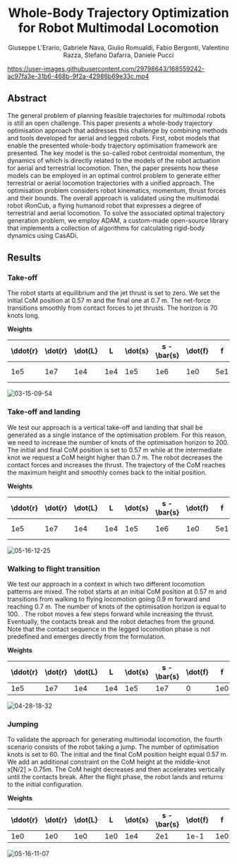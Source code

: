 <h1 align="center">
Whole-Body Trajectory Optimization for Robot Multimodal Locomotion
</h1>

<div align="center">

Giuseppe L'Erario, Gabriele Nava, Giulio Romualdi, Fabio Bergonti, Valentino Razza, Stefano Dafarra, Daniele Pucci

</div>

<p align="center">

<https://user-images.githubusercontent.com/29798643/168559242-ac97fa3e-31b6-468b-9f2a-42986b69e33c.mp4>

## Abstract

The general problem of planning feasible trajectories for multimodal robots is still an open challenge. This paper presents a whole-body trajectory optimisation approach that addresses this challenge by combining methods and tools developed for aerial and legged robots. First, robot models that enable the presented whole-body trajectory optimisation framework are presented. The key model is the so-called robot centroidal momentum, the dynamics of which is directly related to the models of the robot actuation for aerial and terrestrial locomotion. Then, the paper presents how these models can be employed in an optimal control problem to generate either terrestrial or aerial locomotion trajectories with a unified approach. The optimisation problem considers robot kinematics, momentum, thrust forces and their bounds. The overall approach is validated using the multimodal robot iRonCub, a flying humanoid robot that expresses a degree of terrestrial and aerial locomotion. To solve the associated optimal trajectory generation problem, we employ ADAM, a custom-made open-source library that implements a collection of algorithms for calculating rigid-body dynamics using CasADi.

## Results

### Take-off

The robot starts at equilibrium and the jet thrust is set to zero.
We set the initial CoM position at 0.57 m and the final one at 0.7 m.
The net-force transitions smoothly from contact forces to jet thrusts. The horizon is 70 knots long.

**Weights**

| \ddot{r} | \dot{r} | \dot{L} | L   | \dot{s} | s - \bar{s} | \dot{f} | f   | \dot{T} | T   | U    |
| -------- | ------- | ------- | --- | ------- | ----------- | ------- | --- | ------- | --- | ---- |
| 1e5      | 1e7     | 1e4     | 1e4 | 1e5     | 1e6         | 1e0     | 5e1 | 0       | 0   | 1e-1 |

![03-15-09-54](https://user-images.githubusercontent.com/29798643/168566165-86c89196-38df-4dc1-852c-5a66bbc32901.gif)

### Take-off and landing

We test our approach is a vertical take-off and landing that shall be generated as a single instance of the optimisation problem. For this reason, we need to increase the number of knots of the optimisation horizon to 200. The initial and final CoM position is set to 0.57 m while at the intermediate knot we request a CoM height higher than 0.7 m. The robot decreases the contact forces and increases the thrust. The trajectory of the CoM reaches the maximum height and smoothly comes back to the initial position.

**Weights**

| \ddot{r} | \dot{r} | \dot{L} | L   | \dot{s} | s - \bar{s} | \dot{f} | f   | \dot{T} | T   | U    |
| -------- | ------- | ------- | --- | ------- | ----------- | ------- | --- | ------- | --- | ---- |
| 1e5      | 1e7     | 1e4     | 1e4 | 1e5     | 1e6         | 1e0     | 5e1 | 0       | 0   | 1e-1 |

![05-16-12-25](https://user-images.githubusercontent.com/29798643/168592535-43ec03f3-d1bc-4e21-8198-a42d5a6fcb56.gif)

### Walking to flight transition

We test our approach in a context in which two different locomotion patterns are mixed. The robot starts at an initial CoM position at 0.57 m and transitions from walking to flying locomotion going 0.9 m forward and reaching 0.7 m. The number of knots of the optimisation horizon is equal to 100. . The robot moves a few steps forward while increasing the thrust. Eventually, the contacts break and the robot detaches from the ground. Note that the contact sequence in the legged locomotion phase is not predefined and emerges directly from the formulation.

**Weights**

| \ddot{r} | \dot{r} | \dot{L} | L   | \dot{s} | s - \bar{s} | \dot{f} | f   | \dot{T} | T   | U   |
| -------- | ------- | ------- | --- | ------- | ----------- | ------- | --- | ------- | --- | --- |
| 1e5      | 1e7     | 1e4     | 1e4 | 1e5     | 1e7         | 0       | 1e0 | 0       | 2e3 | 0   |

![04-28-18-32](https://user-images.githubusercontent.com/29798643/168568487-d371eb08-1fd9-4af3-b44b-74f56b4658e3.gif)

### Jumping

To validate the approach for generating multimodal locomotion, the fourth scenario consists of the robot taking a jump. The number of optimisation knots is set to 60. The initial and the final CoM position height equal 0.57 m. We add an additional constraint on the CoM height at the middle-knot x[N/2] > 0.75m. The CoM height decreases and then accelerates vertically until the contacts break. After the flight phase, the robot lands and returns to the initial configuration.

**Weights**

| \ddot{r} | \dot{r} | \dot{L} | L   | \dot{s} | s - \bar{s} | \dot{f} | f   | \dot{T} | T   | U   |
| -------- | ------- | ------- | --- | ------- | ----------- | ------- | --- | ------- | --- | --- |
| 1e0      | 1e0     | 1e0     | 1e0 | 1e4     | 2e1         | 1e-1    | 1e0 | 0       | 0   | 0   |

![05-16-11-07](https://user-images.githubusercontent.com/29798643/168568591-9582e8ca-1399-44ac-8e1a-e31425b4af63.gif)
